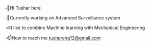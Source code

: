 -👋HI Tushar here

-🤖Currently working on Advanced Surveillance system

-⚙️I like to combine Machine learning with Mechanical Engineering

-📫How to reach me tushareng12@gmail.com

<!---
Tusharkn12/Tusharkn12 is a ✨ special ✨ repository because its `README.md` (this file) appears on your GitHub profile.
You can click the Preview link to take a look at your changes.
--->
